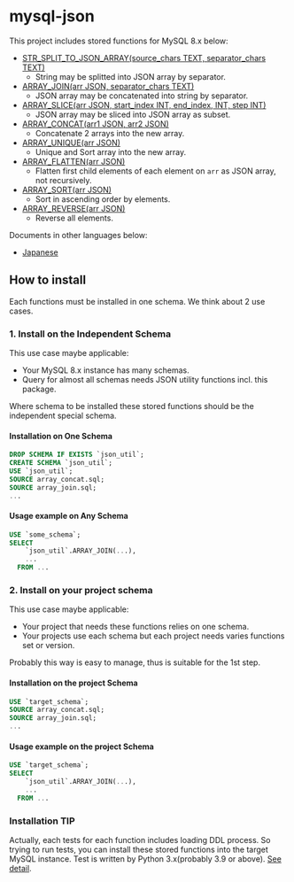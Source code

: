 # mysql-json

This project includes stored functions for MySQL 8.x below:

- [STR_SPLIT_TO_JSON_ARRAY(source_chars TEXT, separator_chars TEXT)](/docs_en/str_split_to_json_array.md)
  - String may be splitted into JSON array by separator.
- [ARRAY_JOIN(arr JSON, separator_chars TEXT)](/docs_en/array_join.md)
  - JSON array may be concatenated into string by separator.
- [ARRAY_SLICE(arr JSON, start_index INT, end_index, INT, step INT)](/docs_en/array_slice.md)
  - JSON array may be sliced into JSON array as subset.
- [ARRAY_CONCAT(arr1 JSON, arr2 JSON)](/docs_en/array_concat.md)
  - Concatenate 2 arrays into the new array.
- [ARRAY_UNIQUE(arr JSON)](/docs_en/array_unique.md)
  - Unique and Sort array into the new array.
- [ARRAY_FLATTEN(arr JSON)](/docs_en/array_flatten.md)
  - Flatten first child elements of each element on `arr` as JSON array, not recursively.
- [ARRAY_SORT(arr JSON)](/docs_en/array_sort.md)
  - Sort in ascending order by elements.
- [ARRAY_REVERSE(arr JSON)](/docs_en/array_reverse.md)
  - Reverse all elements.

Documents in other languages below:

- [Japanese](README_ja.md)

## How to install

Each functions must be installed in one schema. We think about 2 use cases.

### 1. Install on the Independent Schema

This use case maybe applicable:

- Your MySQL 8.x instance has many schemas.
- Query for almost all schemas needs JSON utility functions incl. this package.

Where schema to be installed these stored functions should be the independent special schema.

#### Installation on One Schema

```SQL
DROP SCHEMA IF EXISTS `json_util`;
CREATE SCHEMA `json_util`;
USE `json_util`;
SOURCE array_concat.sql;
SOURCE array_join.sql;
...
```

#### Usage example on Any Schema

```SQL
USE `some_schema`;
SELECT
    `json_util`.ARRAY_JOIN(...),
    ...
  FROM ...
```

### 2. Install on your project schema

This use case maybe applicable:

- Your project that needs these functions relies on one schema.
- Your projects use each schema but each project needs varies functions set or version.

Probably this way is easy to manage, thus is suitable for the 1st step.

#### Installation on the project Schema

```SQL
USE `target_schema`;
SOURCE array_concat.sql;
SOURCE array_join.sql;
...
```

#### Usage example on the project Schema

```SQL
USE `target_schema`;
SELECT
    `json_util`.ARRAY_JOIN(...),
    ...
  FROM ...
```

### Installation TIP

Actually, each tests for each function includes loading DDL process.
So trying to run tests, you can install these stored functions into the target MySQL instance.
Test is written by Python 3.x(probably 3.9 or above). [See detail](/tests/README.md).
